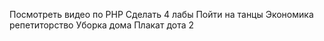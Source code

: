 Посмотреть видео по PHP
Сделать 4 лабы 
Пойти на танцы 
Экономика репетиторство 
Уборка дома 
Плакат дота 2

